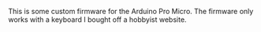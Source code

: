 This is some custom firmware for the Arduino Pro Micro. The firmware only works with a keyboard I bought off a hobbyist website.

